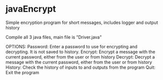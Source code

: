# javaEncrypt
Simple encryption program for short messages, includes logger and output history

Compile all 3 java files, main file is "Driver.java"

OPTIONS:
Password: Enter a password to use for encrypting and decrypting. It is not saved to history.
Encrypt: Encrypt a message with the current password, either from the user or from history
Decrypt: Decrypt a message with the current password, either from the user or from history
History: Check the history of inputs to and outputs from the program
Quit: Exit the program
